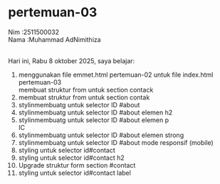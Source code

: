 # pertemuan-03

Nim :2511500032<br>
Nama :Muhammad AdNimithiza<br><br>

Hari ini, Rabu 8 oktober 2025, saya belajar:
<ol>
<li>menggunakan file emmet.html pertemuan-02 untuk file index.html pertemuan-03</li>membuat struktur from untuk section contack</li>
<li>membuat struktur from untuk section contak</li>
<li> stylinmembuatg untuk selector ID #about</li>
<li> stylinmembuatg untuk selector ID #about elemen h2</li>
<li> stylinmembuatg untuk selector ID #about elemen p</li>
lC<li> stylinmembuatg untuk selector ID #about elemen strong</li>
<li> stylinmembuatg untuk selector ID #about mode responsif (mobile)</li>
<li> styling untuk selector id#contact</li>
<li> styling untuk selector id#contact h2</li>
<li>Upgrade struktur form section #contact</il>
<li> styling untuk selector id#contact label</li>

</ol>
